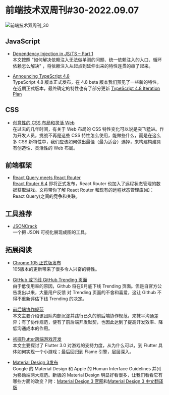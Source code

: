 # 前端技术双周刊#30-2022.09.07

![前端技术双周刊_30](https://tva1.sinaimg.cn/large/e6c9d24ely1h5y9u67cgaj20p00antb1.jpg)

## JavaScript

- [Dependency Injection in JS/TS – Part 1](https://blog.codeminer42.com/dependency-injection-in-js-ts-part-1/)
<br>本文按照 "如何解决依赖注入无法做单测的问题、统一依赖注入的入口、循环依赖怎么解决" ，将依赖注入从起点到延伸出来的特性连贯的串了起来。

- [Announcing TypeScript 4.8](https://devblogs.microsoft.com/typescript/announcing-typescript-4-8/)
<br>TypeScript 4.8 版本正式发布，在 4.8 beta 版本我们预见了一些新的特性。在近期正式版本，最终确定的特性也有了部分更新 [TypeScript 4.8 Iteration Plan](https://github.com/microsoft/TypeScript/issues/49074)

## CSS

- [创意性的 CSS 布局和灵活 Web](https://zhuanlan.zhihu.com/p/561874666)
<br>在过去的几年时间，有关于 Web 布局的 CSS 特性变化可以说是突飞猛进。作为开发人员，挑战不再是这些 CSS 特性怎么使用，能做些什么，而是在这么多 CSS 新特性中，我们应该如何做出最佳（最为适合）选择，来构建构建具有创造性、灵活性的 Web 布局。

## 前端框架
- [React Query meets React Router](https://tkdodo.eu/blog/react-query-meets-react-router)
<br>[React Router 6.4](https://link.juejin.cn/?target=https%3A%2F%2Fbeta.reactrouter.com%2Fen%2Fdev) 即将正式发布，React Router 也加入了远程状态管理的数据获取游戏。文将带你了解 React Router 和现有的远程状态管理库(如：React Query)之间的竞争和关联。

## 工具推荐
- [JSONCrack](https://jsoncrack.com/editor)
<br>一个把 JSON 可视化展现成图的工具。

## 拓展阅读
- [Chrome 105 正式版发布](https://chromestatus.com/features#milestone%3D105)
<br>105版本的更新带来了很多令人兴奋的特性。

- [GitHub 或下线 GitHub Trending 页面](https://github.com/community/community/discussions/31644)
<br>由于低使用率的原因，Github 将在9月底下线 Trending 页面。但是自官方公告发出以来，大量用户反馈 对 Trending 页面的不舍和喜爱，这让 Github 不得不重新评估下线 Trending 的决定。

- [前后端协作规范](https://juejin.cn/post/7140422304920109092)
<br>本文主要介绍该团队内部沉淀并践行已久的前后端协作规范，来抹平沟通差异；有了协作规范，便有了前后端开发默契，也因此达到了提高开发效率、降低沟通成本的作用。

- [初探Flutter跨端游戏开发](https://juejin.cn/post/7140583175331250213)
<br>本文主要探讨了 Flutter 3.0 对游戏的支持力度，从为什么可以，到 Flutter 具体如何实现一个小游戏；最后回归到 Flame 引擎，层层深入。

- [Material Design 3发布](https://zhuanlan.zhihu.com/p/450105902)
<br>Google 的 Material Design 和 Apple 的 Human Interface Guidelines 并列为移动端两大规范。新版的 Material Design 明显好看很多，让我们看看它有哪些方面的改变？附：[Material Design 3 官网](https://m3.material.io/)和[Material Design 3 中文翻译版](https://www.yuque.com/advancedux/xr6e1n)

